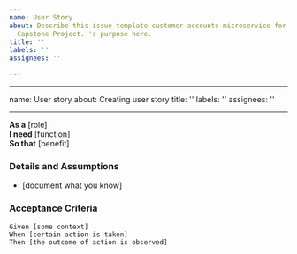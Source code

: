 ```yaml
---
name: User Story
about: Describe this issue template customer accounts microservice for the e-commerce
  Capstone Project. 's purpose here.
title: ''
labels: ''
assignees: ''

---
```


---
name: User story
about: Creating user story
title: ''
labels: ''
assignees: ''

---

**As a** [role]  
 **I need** [function]  
 **So that** [benefit]  
   
 ### Details and Assumptions
 * [document what you know]
   
 ### Acceptance Criteria  
   
 ```gherkin
 Given [some context]
 When [certain action is taken]
 Then [the outcome of action is observed]
